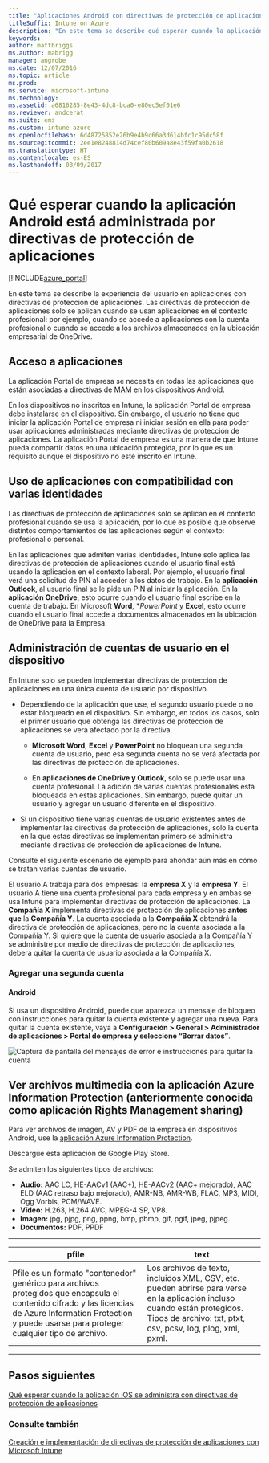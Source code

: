 ```yaml
---
title: "Aplicaciones Android con directivas de protección de aplicaciones"
titleSuffix: Intune on Azure
description: "En este tema se describe qué esperar cuando la aplicación de Android está administrada por directivas de protección de aplicaciones."
keywords: 
author: mattbriggs
ms.author: mabrigg
manager: angrobe
ms.date: 12/07/2016
ms.topic: article
ms.prod: 
ms.service: microsoft-intune
ms.technology: 
ms.assetid: a6816285-8e43-4dc8-bca0-e80ec5ef01e6
ms.reviewer: andcerat
ms.suite: ems
ms.custom: intune-azure
ms.openlocfilehash: 6d48725852e26b9e4b9c66a3d614bfc1c95dc58f
ms.sourcegitcommit: 2ee1e8248814d74cef80b609a8e43f59fa0b2618
ms.translationtype: HT
ms.contentlocale: es-ES
ms.lasthandoff: 08/09/2017
---
```

# <a name="what-to-expect-when-your-android-app-is-managed-by-app-protection-policies"></a>Qué esperar cuando la aplicación Android está administrada por directivas de protección de aplicaciones 

[!INCLUDE[azure_portal](./includes/azure_portal.md)]

En este tema se describe la experiencia del usuario en aplicaciones con directivas de protección de aplicaciones. Las directivas de protección de aplicaciones solo se aplican cuando se usan aplicaciones en el contexto profesional: por ejemplo, cuando se accede a aplicaciones con la cuenta profesional o cuando se accede a los archivos almacenados en la ubicación empresarial de OneDrive.
##  <a name="accessing-apps"></a>Acceso a aplicaciones

La aplicación Portal de empresa se necesita en todas las aplicaciones que están asociadas a directivas de MAM en los dispositivos Android.

En los dispositivos no inscritos en Intune, la aplicación Portal de empresa debe instalarse en el dispositivo. Sin embargo, el usuario no tiene que iniciar la aplicación Portal de empresa ni iniciar sesión en ella para poder usar aplicaciones administradas mediante directivas de protección de aplicaciones.
La aplicación Portal de empresa es una manera de que Intune pueda compartir datos en una ubicación protegida, por lo que es un requisito aunque el dispositivo no esté inscrito en Intune.


##  <a name="using-apps-with-multi-identity-support"></a>Uso de aplicaciones con compatibilidad con varias identidades

Las directivas de protección de aplicaciones solo se aplican en el contexto profesional cuando se usa la aplicación, por lo que es posible que observe distintos comportamientos de las aplicaciones según el contexto: profesional o personal.

En las aplicaciones que admiten varias identidades, Intune solo aplica las directivas de protección de aplicaciones cuando el usuario final está usando la aplicación en el contexto laboral.  Por ejemplo, el usuario final verá una solicitud de PIN al acceder a los datos de trabajo.  En la **aplicación Outlook**, al usuario final se le pide un PIN al iniciar la aplicación. En la **aplicación OneDrive**, esto ocurre cuando el usuario final escribe en la cuenta de trabajo.  En Microsoft **Word**, **PowerPoint* y **Excel**, esto ocurre cuando el usuario final accede a documentos almacenados en la ubicación de OneDrive para la Empresa.
##  <a name="managing-user-accounts-on-the-device"></a>Administración de cuentas de usuario en el dispositivo

En Intune solo se pueden implementar directivas de protección de aplicaciones en una única cuenta de usuario por dispositivo.

* Dependiendo de la aplicación que use, el segundo usuario puede o no estar bloqueado en el dispositivo. Sin embargo, en todos los casos, solo el primer usuario que obtenga las directivas de protección de aplicaciones se verá afectado por la directiva.

  * **Microsoft Word**, **Excel** y **PowerPoint** no bloquean una segunda cuenta de usuario, pero esa segunda cuenta no se verá afectada por las directivas de protección de aplicaciones.

  * En **aplicaciones de OneDrive y Outlook**, solo se puede usar una cuenta profesional.  La adición de varias cuentas profesionales está bloqueada en estas aplicaciones.  Sin embargo, puede quitar un usuario y agregar un usuario diferente en el dispositivo.


* Si un dispositivo tiene varias cuentas de usuario existentes antes de implementar las directivas de protección de aplicaciones, solo la cuenta en la que estas directivas se implementan primero se administra mediante directivas de protección de aplicaciones de Intune.


Consulte el siguiente escenario de ejemplo para ahondar aún más en cómo se tratan varias cuentas de usuario.

El usuario A trabaja para dos empresas: la **empresa X** y la **empresa Y**. El usuario A tiene una cuenta profesional para cada empresa y en ambas se usa Intune para implementar directivas de protección de aplicaciones. La **Compañía X** implementa directivas de protección de aplicaciones **antes que** la **Compañía Y**. La cuenta asociada a la **Compañía X** obtendrá la directiva de protección de aplicaciones, pero no la cuenta asociada a la Compañía Y. Si quiere que la cuenta de usuario asociada a la Compañía Y se administre por medio de directivas de protección de aplicaciones, deberá quitar la cuenta de usuario asociada a la Compañía X.
### <a name="adding-a-second-account"></a>Agregar una segunda cuenta
####  <a name="android"></a>Android
Si usa un dispositivo Android, puede que aparezca un mensaje de bloqueo con instrucciones para quitar la cuenta existente y agregar una nueva.  Para quitar la cuenta existente, vaya a **Configuración &gt; General &gt; Administrador de aplicaciones &gt; Portal de empresa y seleccione “Borrar datos”**.

![Captura de pantalla del mensajes de error e instrucciones para quitar la cuenta](./media/android-switch-user.png)

##  <a name="viewing-media-files-with-the-azure-information-protection-app-previously-known-as-rights-management-sharing-app"></a>Ver archivos multimedia con la aplicación Azure Information Protection (anteriormente conocida como aplicación Rights Management sharing)
Para ver archivos de imagen, AV y PDF de la empresa en dispositivos Android, use la [aplicación Azure Information Protection](https://play.google.com/store/apps/details?id=com.microsoft.ipviewer).

Descargue esta aplicación de Google Play Store.  

Se admiten los siguientes tipos de archivos:

* **Audio:** AAC LC, HE-AACv1 (AAC+), HE-AACv2 (AAC+ mejorado), AAC ELD (AAC retraso bajo mejorado), AMR-NB, AMR-WB, FLAC, MP3, MIDI, Ogg Vorbis, PCM/WAVE.
* **Vídeo:** H.263, H.264 AVC, MPEG-4 SP, VP8.
* **Imagen:** jpg, pjpg, png, ppng, bmp, pbmp, gif, pgif, jpeg, pjpeg.
* **Documentos:** PDF, PPDF

------------
|**pfile**|**text**|
|----|----|
|Pfile es un formato "contenedor" genérico para archivos protegidos que encapsula el contenido cifrado y las licencias de Azure Information Protection y puede usarse para proteger cualquier tipo de archivo.|Los archivos de texto, incluidos XML, CSV, etc. pueden abrirse para verse en la aplicación incluso cuando están protegidos. Tipos de archivo: txt, ptxt, csv, pcsv, log, plog, xml, pxml.|
---------------
## <a name="next-steps"></a>Pasos siguientes
[Qué esperar cuando la aplicación iOS se administra con directivas de protección de aplicaciones](app-protection-enabled-apps-ios.md)

### <a name="see-also"></a>Consulte también
[Creación e implementación de directivas de protección de aplicaciones con Microsoft Intune](app-protection-policies.md)
